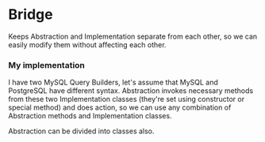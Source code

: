 # Bridge

Keeps Abstraction and Implementation separate from each other, so we can easily modify them without affecting each other.

### My implementation

I have two MySQL Query Builders, let's assume that MySQL and PostgreSQL have different syntax. Abstraction invokes necessary methods from these two Implementation classes (they're set using constructor or special method) and does action, so we can use any combination of Abstraction methods and Implementation classes.

Abstraction can be divided into classes also.